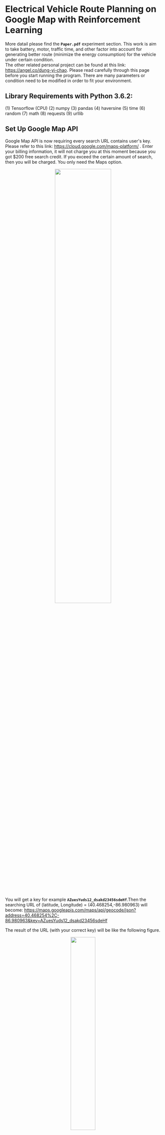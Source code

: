# Electrical Vehicle Route Planning on Google Map with Reinforcement Learning
More datail please find the **```Paper.pdf```** experiment section. This work is aim to take battery, motor, traffic time, and other factor into account for generating better route (minimize the energy consumption) for the vehicle under certain condition.<br />
The other related personal project can be found at this link: https://angel.co/dung-yi-chao. Please read carefully through this page before you start running the program. There are many parameters or condition need to be modified in order to fit your environment. <br />



## Library Requirements with Python 3.6.2:
(1) Tensorflow (CPU)
(2) numpy
(3) pandas
(4) haversine
(5) time
(6) random
(7) math
(8) requests
(9) urllib

## Set Up Google Map API
Google Map API is now requiring every search URL contains user's key. Please refer to this link: https://cloud.google.com/maps-platform/ . Enter your billing information, it will not charge you at this moment because you got $200 free search credit. If you exceed the certain amount of search, then you will be charged. You only need the Maps option. <br />

<p align="center"><img src="/image/instruction.JPG" height="60%" width="60%"></p>


You will get a key for example **```AZuesYuds12_dsakd23456sdeHf```**.Then the searching URL of (latitude, Longitude) = (40.468254,-86.980963) will become: https://maps.googleapis.com/maps/api/geocode/json?address=40.468254%2C-86.980963&key=AZuesYuds12_dsakd23456sdeHf  <br />

The result of the URL (with your correct key) will be like the following figure.<br />

<p align="center"><img src="/image/googlemapresult.JPG" height="40%" width="40%"></p>

There are three places in the **```Environment.py```** where you need to add the key like the figure below. I've put these fake key in the code for you. What you need to do is replace these fake key with your own key.<br />

<p align="center"><img src="/image/googleURL.JPG" height="60%" width="60%"></p>

You can learn how to interact with google map api (geocode/elevation/directions) correctly in **```Environment.py```**. <br />

Notice that my research and result was conducted in 2017 in Purdue ME linux server. During that time, I'm free to do the search without paying any fee (Sometimes my search would stop because Google map server would block my ip because I've done too much query. Wait for 5 to 10 min or sometimes even longer such as 1 to 2 hours, and the server would unlock my ip.) I'm sure Google Map server is not going to block your ip any more because they will charge your credit card directly.


## How can you get started
Download all the python file as following: **```main.py```**, **```Environment.py```**, **```DoubleDQN.py```**, **```battery.py```**, **```motor.py```** <br />
* enter your start position in **```main.py```**: name of position or geocode (lat, lng)<br />
* enter your destination position in **```main.py```**: name of position or geocode (lat, lng)<br />
* enter the length of each step (step_length) in **```main.py```** line 78, higher but less accurate (ex: 1000m takes less time to train compare to 100m)<br />
* enter how many episode you want to train in **```main.py```**<br />
* There are many file and folder path name need to be changed in **```main.py```** to fit your condition.<br />
* Make sure that you can access to the internet and google map during the training process. Notice that your server will be blocked if your access to google map API exceed the limit in 24 hour and your program will be stucked. In the **```main.py```** we have implemented a mechanism to make your program sleep for a while when you over query the data. If you can get the full access to the Google map API, then you can remove the ```sleep``` command and make the learning process faster. (This rule might be changed with new rule adopted by Google Map Server. If so, please disable all the sleep command ~ edit on April, 2019)<br />
* If you never train any model yet, then you need to make **```load_model == False```**  in the line 141 of **```main.py```** . <br />
* Run file **```main.py```** <br />

<p align="center"><img src="/image/setposition1.JPG" height="60%" width="60%"></p><br />

## How can you be creative <br />
* You can model a real battery system which can include the battery degradation, SOC and other factor to make the whole system more like a real vehicle. The model can be implement in the python file: 
**```battery.py```**. In the original python file, we only model the battery in linear manner.<br />
* You can model a real motor system which can include the motor fatigue, heat condition and other factor to simulate the real motor. Your model can be implement in the python file:
**```motor.py```**. In the original python file, we only model the motor with ideal manner. You can find out the real factor between input energy and output energy in the motor and apply it in the code.<br />
* You can have a more complicated neural network architecture to deal with larger map boundary and implement in the file:
**```DoubleDQN.py```**. The function of this python file is to get input from the environment (such as state) and output an action (it can be Q values)<br />
* You can implement other learning algorithm other than Double-DQN in the file: **```main.py```**. This file will creat two .csv files , one record the training environment parameter names ```train_para.csv``` and the other one names ```result.csv``` will record the training data such as reward, duration, failed steps, step history and so on. The learning model and checkpoint is also saved in a folder names ```model```.<br />
* You can add more action choices in the function of ```step``` of file: **```Environment.py```** such as heading southwest or northeast. In the origine python file, we only implement 4 action: north, east, south and west. It is also possible to change the way you calculate the energy consumption and add the concept of regenerative brake.


## How does this work
### (1) Algorithm: Double-DQN<br />
The basic idea of the reinforcement learning is to make the agent learn from the action it takes and the feedback it gets. When the agent encounter a current state, it then decide what to do next and give an action. By executing this action, the agent will enter the next state. This routine will continue untill the agent reach the destination or terminate by the limit of the number of actions it should take. 

We initialize two identical network, the first one is the Q-network which the agent determines the action at the current state. The second one is the Target-network which acts as a target for Q-network to achieve. We only do backpropagation and update the weights through AdamOptimizer with learning rate 0.0001 in the Q-network for every steps and then copy the weights in Q-network to Target-network for every N steps (5 steps is implemented in the original python file).

Our learning agent is an electric vehicle and navigating on the Google map environment by choosing different action (north, east, south, west). The action can be determined by the Double-DQN or by random. During the learning process, the agent will first navigate on the map randomly to explore the map, but we will gradually reduce the portion of choosing action randomly but adopt the action with highest q value provided by the Double-DQN model. We save current state, action, current reward, next state, reach end or not in a tuple and store every tuple in a replay buffer which acts like a brain that we store all the memory in. When we need to update the Q-network weights, we will pick N<sub>b</sub> number of tuples randomly and uniformly from the replay buffer. Here comes the action of Target-network, it will take the next state of a tuple as an input and output a vector of q value corresponds to each action choice. We only pick up the value among this vector of q value which corresponds to the action that gives us the highest value when inputing the next state into the Q-network, and then we compute the target y by adding this value with factor γ to the current reward. We implement γ as 0.9 and N<sub>b</sub> as 32 in orginal case.

Given a tuple from the replay buffer, the loss is computed by subtracting the q value which is calculated by inputing the current state into the Q-network and pick the value corresponding to the action from y. We then add up all the loss (we have 32 losses in our case) and use it to update the Q-network's weights.  
<p align="center">
  <img src="/image/al.JPG" height="40%" width="40%">
</p>
By Google Deepmind (link:https://deepmind.com/research/publications/deep-reinforcement-learning-double-q-learning/)<br />

### (2) Learning Environment<br />
We make the map like a grid map for the learning agent to navigate on which is shown in figure(a). Strictly speaking, each grid in the grid map is not a rectangle. This phenomenon is caused by the sphere geometry and our restriction on the length of the stride which is demonstrated in figure (b). The reason for restricting the length of stride to certain meter is to bound the inaccuracy within the given length.<br />
<p align="center"><img src="/image/GridMap-1.JPG" height="60%" width="60%"></p>

### (3) Interact with Google map API <br />
There are 4 action in the action set, north, east, south, and west. If your current position is (latitude, Longitude) = (40.468254,-86.980963) and you want to take the action of heading north, then your next position will become (latitude, Longitude) = (40.468254 + value1, -86.980963). The value1 need to be calculated from the step_length. If you want to take the action of heading east, then your next position will become (latitude, Longitude) = (40.468254, -86.980963 + value2). The value2 need to be calculated from the step_length as well the current latitude (value2 will be different based on the agent current latitude, but all the value of value2 should reflect the step_length). The new calcultated position is not accessible guarantee from the current position, if the direction is not accessible (for example, lake or forest), Google server might return your direction query a status which is not 'ok'. <br />

Assume that the agent is at current position denoted by A and heading south to the next position denoted by B. Apparently, the route provided by the Directions API is the highway 395 and the distance is longer than 1000m. We can get the navigating instruction list with the form: { geocode of A, duration from A to 1, distance from A to 1, geocode of 1 }, {geocode of 1, duration from 1 to 2, distance from 1 to 2, geocode of 2 }.... where A, 1, 2 ,3 , B are shown in figure 6 after we input the geocode of A and the geocode of B into the Directions API. The number of instruction is based on the Directions API and there are four instructions in our case of following figure from A to B. We use each of the geocode in the navigating instruction list to get the height of each position from the Elevation API and compute the elevation within each instruction.
<p align="center"><img src="/image/map1-1.JPG" height="60%" width="60%"></p><br />


### (4) Energy Computation<br /><br />
We compute the energy by the following flow chart which the symbol is corresponding to the previous figure.<br />
<p align="center"><img src="/image/interact.JPG" height="100%" width="100%"></p><br />
The following graph shows how to compute the energy for a vehicle to travel uphill (can also be applied on a flat road)<br />
<p align="center"><img src="/image/car2.JPG" height="50%" width="50%"></p><br />
But noticed that we only compute the elevation between the two position shown in the following graph. To increase the accuracy, you should minimize the distance between these two position (this will increase the computation time).<br />
<p align="center"><img src="/image/car1.JPG" height="50%" width="50%"></p><br />

### (5) Battery<br />
In the experiment, the battery performance will not affect the training process. The battery is able to carry totally 50000Wh of energy which is a standard offering by electrical vehicle manufacture, Tesla. In electrochemistry, it is recommended to use the the state of charge (SOC) from 90% ~ 20% of a battery to improve it's life which we implement in our case. The SOC is calculated by the ratio of the current energy to the total energy. We will not take the battery degradation into the experiment. Further work can take the real factor on battery performance into consideration as part of the training process. For this experiment, we only demonstrate how much energy consumed and how many times the battery need to be charged in an ideal condition. <br />

### (6) Reward arrangement <br />
The fundamental concept of defining the reward is based on the energy consumption in one stride from the current position to the next position, for example, from A to B shown in the figure 6. The energy is calculated by the method provided previous section. We then divide the energy by 10000 and times -1. In order to minimize the number of total steps during training, we add -0.1 to each transition if the next position is reachable. In other words, the reward r for taking any reachable step will be r = -0.1 - (energy consumption / 10000). If the next position is unreachable such as a lake or a river, r = -1 and the agent stay at the same current position and take the other action. If the distance of the next position and the destination position is less than the length of the predefined displacement (1000m in the figure 6), the reward r for taking this action will become r = +1 - (energy consumption from the current position to the next position / 10000) - (energy consumption from the next position to the destination position / 10000). Noticed here +1 appears in the reward because of the success of this action which lead the agent to the destination.<br />  
* **Black:** Unreachable or out of boundary<br />  
* **Red::** Start position<br />  
* **Blue:** Destination position<br />  
* **Grean:** Reachable position to reachable position where is not within the range of one stride of the destination<br />  
* **White:** Reachable position to the position where is in the one stride length of range from the destination<br />   

<p align="center"><img src="/image/Reward.png" height="45%" width="45%"></p><br />


## Result
The agent is being trained from the start position (geocode:40.4682572, -86.9803475) and the destination (geocode:40.445283, -86.948429) with stride length 750m. Steps more than 64 steps within an episode will be regarded as failed. Noticed that during the training, Google map api often blocked our server and we are forced to end the training process and resume the model from the interrupted episode (red line). This problem will lead to the empty replay buffer where we choose sample uniformly at random to compute the loss and updtate the weights during learning. As a result, we will need to resume the model and start choosing action randomly to refill the replay buffer and gradually decrease the portion of random action. <br />

The blue line in figure 9 shows the energy consumed by the agent. The agent is able to find out a way to minimize the energy consumption after 600 episodes. The oscillation in the first 600 episodes is caused by highly random action (green line) and inaccurate Q value provided by the Q-network. While the loss of inaccurate Q value is minimized, the oscillation is mitigated and the energy consumption become less and stable. The minimum energy that the agent can achieve with random action is 1327(J) and the corresponding time is 659 seconds where the energy and time of the route provided by Google map are 1489(J) and 315 seconds.<br />
<p align="center"><img src="/image/result750-1.JPG" height="110%" width="110%"></p><br />

The lower figure is the result of energy consumption with stride length of 1000m. Steps more than 36 steps within an episode will be regarded as failed. The minimum energy that the agent can achieve with random action is 1951(J) and the corresponding time is 946 seconds. We didn't make this experiment end at the same point as the previous one because we just want to demonstrate the trend that with lower stride length we can achieve better result but more computation time.<br />
<p align="center"><img src="/image/result1000.JPG" height="110%" width="110%"></p><br />

## To the Reader
This work is only an experiment of my concept and was a course project of ECE570 Artificial Intelligence in 2017 Fall. The parameters and model are not optimized. If you can take larger map into training (Of course you will be charged a lot by Google), and improve the models, I'm sure you can get a better result. <br />

Currently, the input is merely the latitude and longitude. I think there is a serious problem of negative value of latitude and longitude which I didn't think of when I implemented the project. Reader can make an improvement on this. <br />

We did not validate our model in any unseen map, and here comes to the basic question, can this model be used in an unseen world? I don't know. 

Is it a good idea to use latitude and longitude as input? I doubt it, after I done this project. What will happen if there are some new road being constructed? Are we going to train the model again? Maybe feeding the screenshot of the map as input will be a good idea and the idea will be similar as Value Iteration Network (link: https://arxiv.org/abs/1602.02867 ) which I reviewed it in the Paper survey section. <br />

## Credit
I learn a lot from Arthur Juliani's tutorial website which implement reinforcement learning algorithm with tensorflow. I also reference part of his code and modified it. (link: https://medium.com/emergent-future/simple-reinforcement-learning-with-tensorflow-part-0-q-learning-with-tables-and-neural-networks-d195264329d0)<br />

I also encountered problem when initializing two networks (using the same model) of tensorflow. The following link solve the problem (link: https://stackoverflow.com/questions/41577384/variable-scope-issue-in-tensorflow). The following figure is where I implemented this concept.<br />
<p align="center"><img src="/image/ini2structure.JPG" height="30%" width="30%"></p><br />
